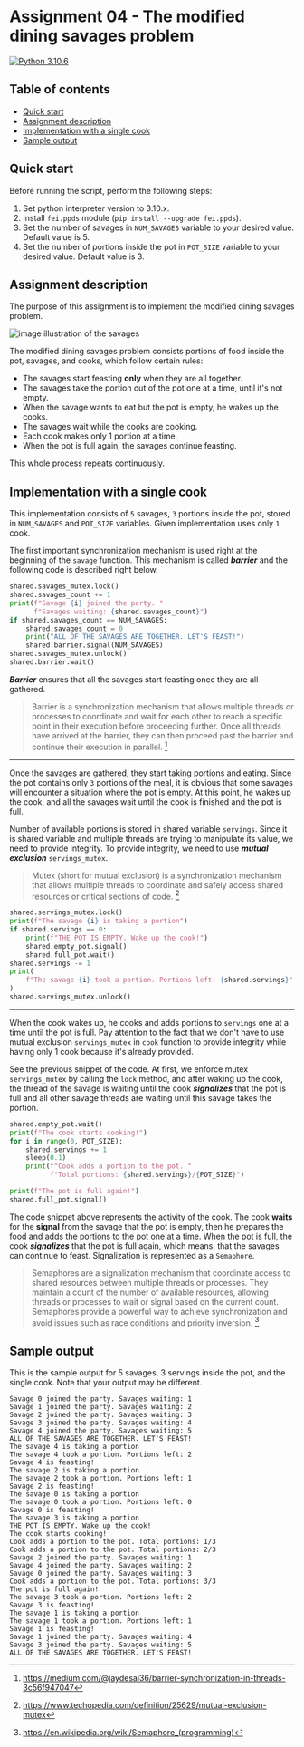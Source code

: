 # Assignment 04 - The modified dining savages problem


[![Python 3.10.6](https://img.shields.io/badge/python-3.10.6-blue.svg)](https://www.python.org/downloads/release/python-3106/)

## Table of contents
- [Quick start](#quick-start)
- [Assignment description](#assignment-description)
- [Implementation with a single cook](#implementation-with-a-single-cook)
- [Sample output](#sample-output)


## Quick start
Before running the script, perform the following steps:
1. Set python interpreter version to 3.10.x.
2. Install `fei.ppds` module (`pip install --upgrade fei.ppds`).
3. Set the number of savages in `NUM_SAVAGES` variable to your desired value. Default value is 5.
4. Set the number of portions inside the pot in `POT_SIZE` variable to your desired value. Default value is 3.

## Assignment description
The purpose of this assignment is to implement the modified dining savages problem.

![image illustration of the savages](https://user-images.githubusercontent.com/70724986/226110032-22e5439e-cf33-418a-a9fb-04973bd86331.png)

The modified dining savages problem consists portions of food inside
the pot, savages, and cooks, which follow certain rules:
- The savages start feasting **only** when they are all together. 
- The savages take the portion out of the pot one at a time, until it's not empty.
- When the savage wants to eat but the pot is empty, he wakes up the cooks.
- The savages wait while the cooks are cooking.
- Each cook makes only 1 portion at a time.
- When the pot is full again, the savages continue feasting.

This whole process repeats continuously.


## Implementation with a single cook
This implementation consists of `5` savages, `3` portions inside the pot, stored
in `NUM_SAVAGES` and `POT_SIZE` variables. Given implementation uses only `1` cook.

The first important synchronization mechanism is used right at the beginning
of the `savage` function. This mechanism is called ***barrier*** and the 
following code is described right below.

```python
shared.savages_mutex.lock()
shared.savages_count += 1
print(f"Savage {i} joined the party. "
      f"Savages waiting: {shared.savages_count}")
if shared.savages_count == NUM_SAVAGES:
    shared.savages_count = 0
    print("ALL OF THE SAVAGES ARE TOGETHER. LET'S FEAST!")
    shared.barrier.signal(NUM_SAVAGES)
shared.savages_mutex.unlock()
shared.barrier.wait()
```

***Barrier*** ensures that all the savages start feasting once they are all gathered.

> Barrier is a synchronization mechanism that allows multiple threads or processes to coordinate and wait for each other to reach a specific point in their execution before proceeding further.
> Once all threads have arrived at the barrier, they can then proceed past the barrier and continue their execution in parallel. [^1]

---

Once the savages are gathered, they start taking portions and eating. Since the pot 
contains only `3` portions of the meal, it is obvious that some savages will encounter 
a situation where the pot is empty. At this point, he wakes up the cook, and all the savages
wait until the cook is finished and the pot is full.

Number of available portions is stored in shared variable `servings`. Since it is
shared variable and multiple threads are trying to manipulate its value,
we need to provide integrity. To provide integrity, we need to use
***mutual exclusion*** `servings_mutex`.

> Mutex (short for mutual exclusion) is a synchronization mechanism that allows multiple threads to coordinate and safely access shared resources or critical sections of code. [^2]

```python
shared.servings_mutex.lock()
print(f"The savage {i} is taking a portion")
if shared.servings == 0:
    print(f"THE POT IS EMPTY. Wake up the cook!")
    shared.empty_pot.signal()
    shared.full_pot.wait()
shared.servings -= 1
print(
    f"The savage {i} took a portion. Portions left: {shared.servings}"
)
shared.servings_mutex.unlock()
```

---

When the cook wakes up, he cooks and adds portions to `servings` one at a time
until the pot is full. Pay attention to the fact that we don't have to
use mutual exclusion `servings_mutex` in `cook` function to provide integrity while
having only 1 cook because it's already provided. 

See the previous snippet of the code. At first, we enforce mutex `servings_mutex` by 
calling the `lock` method, and after waking up the cook, the thread of the savage is
waiting until the cook ***signalizes*** that the pot is full and all other savage threads
are waiting until this savage takes the portion. 

```python
shared.empty_pot.wait()
print(f"The cook starts cooking!")
for i in range(0, POT_SIZE):
    shared.servings += 1
    sleep(0.1)
    print(f"Cook adds a portion to the pot. "
          f"Total portions: {shared.servings}/{POT_SIZE}")

print(f"The pot is full again!")
shared.full_pot.signal()
```

The code snippet above represents the activity of the cook. The cook **waits**
for the **signal** from the savage that the pot is empty, then he prepares
the food and adds the portions to the pot one at a time. When the pot is full,
the cook ***signalizes*** that the pot is full again, which means, that the savages can
continue to feast. Signalization is represented as a `Semaphore`.

> Semaphores are a signalization mechanism that coordinate access to shared resources between multiple threads or processes. They maintain a count of the number of available resources, allowing threads or processes to wait or signal based on the current count. Semaphores provide a powerful way to achieve synchronization and avoid issues such as race conditions and priority inversion. [^3]

## Sample output
This is the sample output for 5 savages, 3 servings inside the pot, and the single cook.
Note that your output may be different.
```
Savage 0 joined the party. Savages waiting: 1
Savage 1 joined the party. Savages waiting: 2
Savage 2 joined the party. Savages waiting: 3
Savage 3 joined the party. Savages waiting: 4
Savage 4 joined the party. Savages waiting: 5
ALL OF THE SAVAGES ARE TOGETHER. LET'S FEAST!
The savage 4 is taking a portion
The savage 4 took a portion. Portions left: 2
Savage 4 is feasting!
The savage 2 is taking a portion
The savage 2 took a portion. Portions left: 1
Savage 2 is feasting!
The savage 0 is taking a portion
The savage 0 took a portion. Portions left: 0
Savage 0 is feasting!
The savage 3 is taking a portion
THE POT IS EMPTY. Wake up the cook!
The cook starts cooking!
Cook adds a portion to the pot. Total portions: 1/3
Cook adds a portion to the pot. Total portions: 2/3
Savage 2 joined the party. Savages waiting: 1
Savage 4 joined the party. Savages waiting: 2
Savage 0 joined the party. Savages waiting: 3
Cook adds a portion to the pot. Total portions: 3/3
The pot is full again!
The savage 3 took a portion. Portions left: 2
Savage 3 is feasting!
The savage 1 is taking a portion
The savage 1 took a portion. Portions left: 1
Savage 1 is feasting!
Savage 1 joined the party. Savages waiting: 4
Savage 3 joined the party. Savages waiting: 5
ALL OF THE SAVAGES ARE TOGETHER. LET'S FEAST!
```

[^1]: https://medium.com/@jaydesai36/barrier-synchronization-in-threads-3c56f947047
[^2]: https://www.techopedia.com/definition/25629/mutual-exclusion-mutex
[^3]: https://en.wikipedia.org/wiki/Semaphore_(programming)
